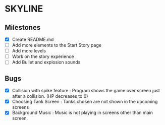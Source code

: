 # SKYLINE

## Milestones 
- [X] Create README.md
- [ ] Add more elements to the Start Story page
- [ ] Add more levels
- [ ] Work on the story experience
- [ ] Add Bullet and explosion sounds

## Bugs

- [X] Collision with spike feature : Program shows the game over screen just after a collision. (HP decreases to 0) 
- [X] Choosing Tank Screen : Tanks chosen are not shown in the upcoming screens
- [X] Background Music : Music is not playing in screens other than main screen.